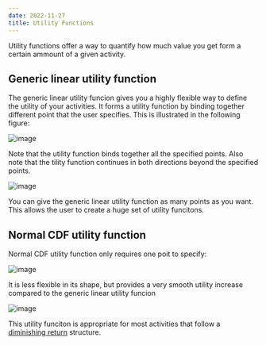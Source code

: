 ```yaml
---
date: 2022-11-27
title: Utility Functions
---
```

Utility functions offer a way to quantify how much value you get form a certain ammount of a given activity. 

## Generic linear utility function

The generic linear utility funcion gives you a highly flexible way to define the utility of your activities. It forms a utility function by binding together different point that the user specifies. This is illustrated in the following figure: 

![image](https://user-images.githubusercontent.com/44125052/204153528-cada2b6b-0629-4dc1-ab60-3d8e0f3ed8c9.png)

Note that the utility function binds together all the specified points. Also note that the tility function continues in both directions beyond the specified points. 

![image](https://user-images.githubusercontent.com/44125052/204153546-d552234b-a37f-4b6d-bca9-89248075702e.png)

You can give the generic linear utility function as many points as you want. This allows the user to create a huge set of utility funcitons. 

## Normal CDF utility function

Normal CDF utility function only requires one poit to specify:

![image](https://user-images.githubusercontent.com/44125052/204153621-f1f922e4-0517-468f-b263-a4efa22ee763.png)

It is less flexible in its shape, but provides a very smooth utility increase compared to the generic linear utility funcion 

![image](https://user-images.githubusercontent.com/44125052/204153601-8919ef50-30a3-4d2c-af12-d8481e84233d.png)

This utility funciton is appropriate for most activities that follow a [diminishing return](https://en.wikipedia.org/wiki/Diminishing_returns) structure.
